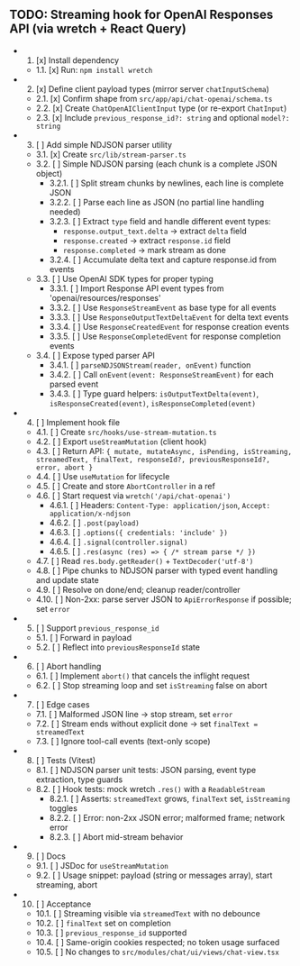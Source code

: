 ## TODO: Streaming hook for OpenAI Responses API (via wretch + React Query)

- 1. [x] Install dependency
  - 1.1. [x] Run: `npm install wretch`

- 2. [x] Define client payload types (mirror server `chatInputSchema`)
  - 2.1. [x] Confirm shape from `src/app/api/chat-openai/schema.ts`
  - 2.2. [x] Create `ChatOpenAIClientInput` type (or re-export `ChatInput`)
  - 2.3. [x] Include `previous_response_id?: string` and optional
    `model?: string`

- 3. [ ] Add simple NDJSON parser utility
  - 3.1. [x] Create `src/lib/stream-parser.ts`
  - 3.2. [ ] Simple NDJSON parsing (each chunk is a complete JSON object)
    - 3.2.1. [ ] Split stream chunks by newlines, each line is complete JSON
    - 3.2.2. [ ] Parse each line as JSON (no partial line handling needed)
    - 3.2.3. [ ] Extract `type` field and handle different event types:
      - `response.output_text.delta` → extract `delta` field
      - `response.created` → extract `response.id` field
      - `response.completed` → mark stream as done
    - 3.2.4. [ ] Accumulate delta text and capture response.id from events
  - 3.3. [ ] Use OpenAI SDK types for proper typing
    - 3.3.1. [ ] Import Response API event types from
      'openai/resources/responses'
    - 3.3.2. [ ] Use `ResponseStreamEvent` as base type for all events
    - 3.3.3. [ ] Use `ResponseOutputTextDeltaEvent` for delta text events
    - 3.3.4. [ ] Use `ResponseCreatedEvent` for response creation events
    - 3.3.5. [ ] Use `ResponseCompletedEvent` for response completion events
  - 3.4. [ ] Expose typed parser API
    - 3.4.1. [ ] `parseNDJSONStream(reader, onEvent)` function
    - 3.4.2. [ ] Call `onEvent(event: ResponseStreamEvent)` for each parsed
      event
    - 3.4.3. [ ] Type guard helpers: `isOutputTextDelta(event)`,
      `isResponseCreated(event)`, `isResponseCompleted(event)`

- 4. [ ] Implement hook file
  - 4.1. [ ] Create `src/hooks/use-stream-mutation.ts`
  - 4.2. [ ] Export `useStreamMutation` (client hook)
  - 4.3. [ ] Return API:
    `{ mutate, mutateAsync, isPending, isStreaming, streamedText, finalText, responseId?, previousResponseId?, error, abort }`
  - 4.4. [ ] Use `useMutation` for lifecycle
  - 4.5. [ ] Create and store `AbortController` in a ref
  - 4.6. [ ] Start request via `wretch('/api/chat-openai')`
    - 4.6.1. [ ] Headers: `Content-Type: application/json`,
      `Accept: application/x-ndjson`
    - 4.6.2. [ ] `.post(payload)`
    - 4.6.3. [ ] `.options({ credentials: 'include' })`
    - 4.6.4. [ ] `.signal(controller.signal)`
    - 4.6.5. [ ] `.res(async (res) => { /* stream parse */ })`
  - 4.7. [ ] Read `res.body.getReader()` + `TextDecoder('utf-8')`
  - 4.8. [ ] Pipe chunks to NDJSON parser with typed event handling and update
    state
  - 4.9. [ ] Resolve on done/end; cleanup reader/controller
  - 4.10. [ ] Non-2xx: parse server JSON to `ApiErrorResponse` if possible; set
    `error`

- 5. [ ] Support `previous_response_id`
  - 5.1. [ ] Forward in payload
  - 5.2. [ ] Reflect into `previousResponseId` state

- 6. [ ] Abort handling
  - 6.1. [ ] Implement `abort()` that cancels the inflight request
  - 6.2. [ ] Stop streaming loop and set `isStreaming` false on abort

- 7. [ ] Edge cases
  - 7.1. [ ] Malformed JSON line → stop stream, set `error`
  - 7.2. [ ] Stream ends without explicit done → set `finalText = streamedText`
  - 7.3. [ ] Ignore tool-call events (text-only scope)

- 8. [ ] Tests (Vitest)
  - 8.1. [ ] NDJSON parser unit tests: JSON parsing, event type extraction, type
    guards
  - 8.2. [ ] Hook tests: mock wretch `.res()` with a `ReadableStream`
    - 8.2.1. [ ] Asserts: `streamedText` grows, `finalText` set, `isStreaming`
      toggles
    - 8.2.2. [ ] Error: non-2xx JSON error; malformed frame; network error
    - 8.2.3. [ ] Abort mid-stream behavior

- 9. [ ] Docs
  - 9.1. [ ] JSDoc for `useStreamMutation`
  - 9.2. [ ] Usage snippet: payload (string or messages array), start streaming,
    abort

- 10. [ ] Acceptance
  - 10.1. [ ] Streaming visible via `streamedText` with no debounce
  - 10.2. [ ] `finalText` set on completion
  - 10.3. [ ] `previous_response_id` supported
  - 10.4. [ ] Same-origin cookies respected; no token usage surfaced
  - 10.5. [ ] No changes to `src/modules/chat/ui/views/chat-view.tsx`
